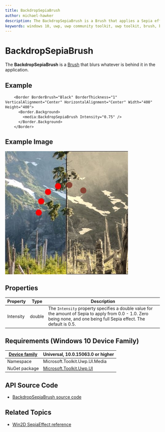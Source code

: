```yaml
---
title: BackdropSepiaBrush
author: michael-hawker
description: The BackdropSepiaBrush is a Brush that applies a Sepia effect to whatever is behind it in the application.
keywords: windows 10, uwp, uwp community toolkit, uwp toolkit, brush, backdrop, sepia
---
```


# BackdropSepiaBrush

The **BackdropSepiaBrush** is a [Brush](https://docs.microsoft.com/en-us/uwp/api/windows.ui.xaml.media.brush) that blurs whatever is behind it in the application.

## Example

```xaml
    <Border BorderBrush="Black" BorderThickness="1" VerticalAlignment="Center" HorizontalAlignment="Center" Width="400" Height="400">
      <Border.Background>
        <media:BackdropSepiaBrush Intensity="0.75" />
      </Border.Background>
    </Border>
```

## Example Image

![Backdrop Sepia](../resources/images/Brushes-BackdropSepia.jpg "Backdrop Sepia")

## Properties

| Property | Type | Description |
| -- | -- | -- |
| Intensity | double | The `Intensity` property specifies a double value for the amount of Sepia to apply from 0.0 - 1.0.  Zero being none, and one being full Sepia effect.  The default is 0.5. |

## Requirements (Windows 10 Device Family)

| [Device family](http://go.microsoft.com/fwlink/p/?LinkID=526370) | Universal, 10.0.15063.0 or higher |
| --- | --- |
| Namespace | Microsoft.Toolkit.Uwp.UI.Media |
| NuGet package | [Microsoft.Toolkit.Uwp.UI](https://www.nuget.org/packages/Microsoft.Toolkit.Uwp.UI/) |

## API Source Code

- [BackdropSepiaBrush source code](https://github.com/Microsoft/UWPCommunityToolkit/blob/master/Microsoft.Toolkit.Uwp/Media/BackdropSepiaBrush.cs)

## Related Topics

- [Win2D SepiaEffect reference](http://microsoft.github.io/Win2D/html/T_Microsoft_Graphics_Canvas_Effects_SepiaEffect.htm)

